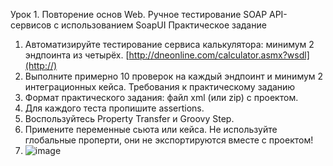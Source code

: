 Урок 1. Повторение основ Web. Ручное тестирование SOAP API-сервисов с использованием SoapUI
Практическое задание
1. Автоматизируйте тестирование сервиса калькулятора: минимум 2 эндпоинта из четырёх. [http://dneonline.com/calculator.asmx?wsdl](http://)
2. Выполните примерно 10 проверок на каждый эндпоинт и минимум 2 интеграционных кейса.
Требования к практическому заданию
1. Формат практического задания: файл xml (или zip) с проектом.
2. Для каждого теста пропишите assertions.
3. Воспользуйтесь Property Transfer и Groovy Step.
4. Примените переменные сьюта или кейса. Не используйте глобальные проперти, они не экспортируются вместе с проектом!
5. ![image](https://user-images.githubusercontent.com/77418018/167959972-87c65dfb-be00-4736-ab54-fab7f52a87f5.png)

